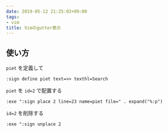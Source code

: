 ```yaml
---
date: 2019-05-12 21:25:03+09:00
tags:
- vim
title: Vimのgutter表示
---
```


## 使い方

`piet` を定義して

```vim
:sign define piet text=>> texthl=Search
```

`piet` を `id=2` で配置する

```vim
:exe ":sign place 2 line=23 name=piet file=" . expand("%:p")
```

`id=2` を削除する

```vim
:exe ":sign unplace 2
```

